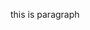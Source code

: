<!DOCTYPE html>
<html>
  <head><title>my site</title></head>
  <body>
    <p>this is paragraph</p>
    </body>
</html>
